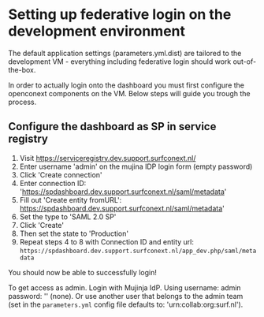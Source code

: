 # Setting up federative login on the development environment

The default application settings (parameters.yml.dist) are tailored to
the development VM - everything including federative login should work
out-of-the-box.

In order to actually login onto the dashboard you must first configure
the openconext components on the VM. Below steps will guide you trough
the process.

## Configure the dashboard as SP in service registry

 1. Visit https://serviceregistry.dev.support.surfconext.nl/
 2. Enter username 'admin' on the mujina IDP login form (empty password)
 3. Click 'Create connection'
 4. Enter connection ID: 'https://spdashboard.dev.support.surfconext.nl/saml/metadata'
 5. Fill out 'Create entity fromURL': https://spdashboard.dev.support.surfconext.nl/saml/metadata'
 6. Set the type to 'SAML 2.0 SP'
 7. Click 'Create'
 8. Then set the state to 'Production'
 9. Repeat steps 4 to 8 with Connection ID and entity url: `https://spdashboard.dev.support.surfconext.nl/app_dev.php/saml/metadata`
 
You should now be able to successfully login!

To get access as admin. Login with Mujinja IdP. Using username: admin password: '' (none). Or use another user that
belongs to the admin team (set in the `parameters.yml` config file defaults to: 'urn:collab:org:surf.nl').